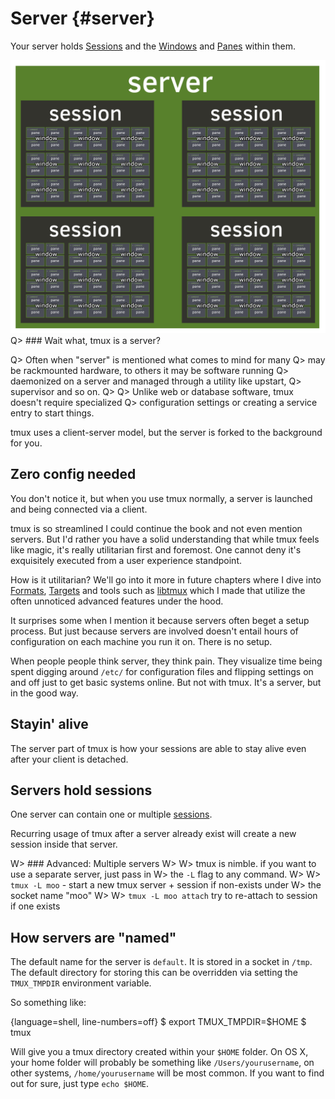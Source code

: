 # Server {#server} 

Your server holds [Sessions](#sessions) and the [Windows](#windows) and
[Panes](#panes) within them.

![Server](images/info/server.png) 
Q> ### Wait what, tmux is a server?

Q> Often when "server" is mentioned what comes to mind for many
Q> may be rackmounted hardware, to others it may be software running
Q> daemonized on a server and managed through a utility like upstart,
Q> supervisor and so on.
Q>
Q> Unlike web or database software, tmux doesn't require specialized
Q> configuration settings or creating a service entry to start things.

tmux uses a client-server model, but the server is forked to the 
background for you.

## Zero config needed

You don't notice it, but when you use tmux normally, a server is launched and
being connected via a client.

tmux is so streamlined I could continue the book and not even mention servers.
But I'd rather you have a solid understanding that while tmux feels like
magic, it's really utilitarian first and foremost. One cannot deny it's
exquisitely executed from a user experience standpoint.

How is it utilitarian? We'll go into it more in future chapters where I dive
into [Formats](#formats), [Targets](#targets) and tools such as [libtmux](https://github.com/tony/libtmux)
which I made that utilize the often unnoticed advanced features under the hood.

It surprises some when I mention it because servers often beget
a setup process. But just because servers are involved doesn't entail
hours of configuration on each machine you run it on. There is no
setup.

When people people think server, they think pain. They visualize time being
spent digging around `/etc/` for configuration files and flipping settings on
and off just to get basic systems online. But not with tmux. It's a server, but
in the good way.

## Stayin' alive

The server part of tmux is how your sessions are able to stay alive even
after your client is detached.

## Servers hold sessions

One server can contain one or multiple [sessions](#sessions).

Recurring usage of tmux after a server already exist will create a new
session inside that server. 

W> ### Advanced: Multiple servers
W>
W> tmux is nimble. if you want to use a separate server, just pass in
W> the `-L` flag to any command.
W>
W> `tmux -L moo` - start a new tmux server + session if non-exists under
W> the socket name "moo"
W>
W> `tmux -L moo attach` try to re-attach to session if one exists

## How servers are "named"

The default name for the server is `default`. It is stored in a socket in
`/tmp`. The default directory for storing this can be overridden via setting
the `TMUX_TMPDIR` environment variable.

So something like:

{language=shell, line-numbers=off}
    $ export TMUX_TMPDIR=$HOME
    $ tmux

Will give you a tmux directory created within your `$HOME` folder. On OS X,
your home folder will probably be something like `/Users/yourusername`, on
other systems, `/home/yourusername` will be most common. If you want to find
out for sure, just type `echo $HOME`.
